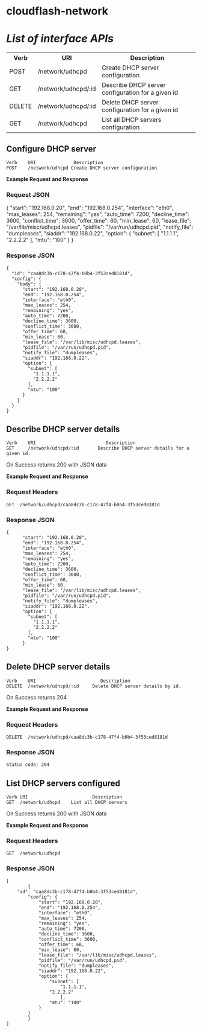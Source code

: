 cloudflash-network
==================


*List of interface APIs*
========================

<table>
  <tr>
    <th>Verb</th><th>URI</th><th>Description</th>
  </tr>
  <tr>     
    <td>POST</td><td>/network/udhcpd</td><td>Create DHCP server configuration</td>
  </tr>
  <tr>
      <td>GET</td><td>/network/udhcpd/:id</td><td>Describe DHCP server configuration for a given id</td>  
  </tr>
  <tr>
      <td>DELETE</td><td>/network/udhcpd/:id</td><td>Delete DHCP server configuration for a given id</td>  
  </tr>  
  <tr>
      <td>GET</td><td>/network/udhcpd</td><td>List all DHCP servers configuration</td>
  </tr>  
</table>



Configure DHCP server
----------------------------

    Verb    URI        		 Description
    POST    /network/udhcpd	Create DHCP server configuration



**Example Request and Response**

### Request JSON
   {
      "start": "192.168.0.20",
      "end": "192.168.0.254",
      "interface": "eth0",
      "max_leases": 254,
      "remaining": "yes",
      "auto_time": 7200,
      "decline_time": 3600,
      "conflict_time": 3600,
      "offer_time": 60,
      "min_lease": 60,
      "lease_file": "/var/lib/misc/udhcpd.leases",
      "pidfile": "/var/run/udhcpd.pid",
      "notify_file": "dumpleases",
      "siaddr": "192.168.0.22",
      "option": {
        "subnet": [
          "1.1.1.1",
          "2.2.2.2"
        ],
        "mtu": "100"
      }
    }



### Response JSON
    {
      "id": "caa8dc3b-c178-47f4-b0b4-3f53ced8181d",
      "config": {
        "body": {
          "start": "192.168.0.20",
          "end": "192.168.0.254",
          "interface": "eth0",
          "max_leases": 254,
          "remaining": "yes",
          "auto_time": 7200,
          "decline_time": 3600,
          "conflict_time": 3600,
          "offer_time": 60,
          "min_lease": 60,
          "lease_file": "/var/lib/misc/udhcpd.leases",
          "pidfile": "/var/run/udhcpd.pid",
          "notify_file": "dumpleases",
          "siaddr": "192.168.0.22",
          "option": {
            "subnet": [
              "1.1.1.1",
              "2.2.2.2"
            ],
            "mtu": "100"
          }
        }
      }
    }



Describe DHCP server details
---------------------------

    Verb    URI	                         Description
    GET     /network/udhcpd/:id       Describe DHCP server details for a given id.

On Success returns 200 with JSON data

**Example Request and Response**

### Request Headers

    GET  /network/udhcpd/caa8dc3b-c178-47f4-b0b4-3f53ced8181d
    
### Response JSON

    {
          "start": "192.168.0.20",
          "end": "192.168.0.254",
          "interface": "eth0",
          "max_leases": 254,
          "remaining": "yes",
          "auto_time": 7200,
          "decline_time": 3600,
          "conflict_time": 3600,
          "offer_time": 60,
          "min_lease": 60,
          "lease_file": "/var/lib/misc/udhcpd.leases",
          "pidfile": "/var/run/udhcpd.pid",
          "notify_file": "dumpleases",
          "siaddr": "192.168.0.22",
          "option": {
            "subnet": [
              "1.1.1.1",
              "2.2.2.2"
            ],
            "mtu": "100"
          }
    }

Delete DHCP server details
-------------------------

    Verb    URI	                       Description
    DELETE  /network/udhcpd/:id     Delete DHCP server details by id.

On Success returns 204 

**Example Request and Response**

### Request Headers

    DELETE  /network/udhcpd/caa8dc3b-c178-47f4-b0b4-3f53ced8181d
    
### Response JSON
    Status code: 204


List DHCP servers configured
---------------------------
    Verb URI                        Description
    GET  /network/udhcpd	List all DHCP servers


On Success returns 200 with JSON data

**Example Request and Response**

### Request Headers

    GET  /network/udhcpd
    
### Response JSON
    
	[
        	{
		"id": "caa8dc3b-c178-47f4-b0b4-3f53ced8181d",
			"config": {
				"start": "192.168.0.20",
				"end": "192.168.0.254",
				"interface": "eth0",
				"max_leases": 254,
				"remaining": "yes",
				"auto_time": 7200,
				"decline_time": 3600,
				"conflict_time": 3600,
				"offer_time": 60,
				"min_lease": 60,
				"lease_file": "/var/lib/misc/udhcpd.leases",
				"pidfile": "/var/run/udhcpd.pid",
				"notify_file": "dumpleases",
				"siaddr": "192.168.0.22",
				"option": {
					"subnet": [
						"1.1.1.1",
					"2.2.2.2"
						],
					"mtu": "100"
				}
			}
        	}
	]
    


